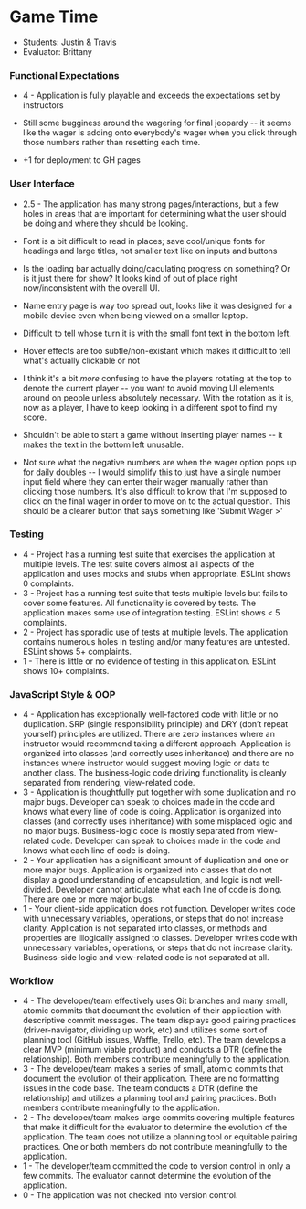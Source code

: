 # Game Time
* Students: Justin & Travis
* Evaluator: Brittany


### Functional Expectations

* 4 - Application is fully playable and exceeds the expectations set by instructors

* Still some bugginess around the wagering for final jeopardy -- it seems like the wager is adding onto everybody's wager when you click through those numbers rather than resetting each time. 
* +1 for deployment to GH pages

### User Interface

* 2.5 - The application has many strong pages/interactions, but a few holes in areas that are important for determining what the user should be doing and where they should be looking.


* Font is a bit difficult to read in places; save cool/unique fonts for headings and large titles, not smaller text like on inputs and buttons
* Is the loading bar actually doing/caculating progress on something? Or is it just there for show? It looks kind of out of place right now/inconsistent with the overall UI.
* Name entry page is way too spread out, looks like it was designed for a mobile device even when being viewed on a smaller laptop. 
* Difficult to tell whose turn it is with the small font text in the bottom left.
* Hover effects are too subtle/non-existant which makes it difficult to tell what's actually clickable or not
* I think it's a bit *more* confusing to have the players rotating at the top to denote the current player -- you want to avoid moving UI elements around on people unless absolutely necessary. With the rotation as it is, now as a player, I have to keep looking in a different spot to find my score.
* Shouldn't be able to start a game without inserting player names -- it makes the text in the bottom left unusable.
* Not sure what the negative numbers are when the wager option pops up for daily doubles -- I would simplify this to just have a single number input field where they can enter their wager manually rather than clicking those numbers. It's also difficult to know that I'm supposed to click on the final wager in order to move on to the actual question. This should be a clearer button that says something like 'Submit Wager >'


### Testing

* 4 - Project has a running test suite that exercises the application at multiple levels. The test suite covers almost all aspects of the application and uses mocks and stubs when appropriate. ESLint shows 0 complaints.
* 3 - Project has a running test suite that tests multiple levels but fails to cover some features. All functionality is covered by tests. The application makes some use of integration testing. ESLint shows < 5 complaints.
* 2 - Project has sporadic use of tests at multiple levels. The application contains numerous holes in testing and/or many features are untested. ESLint shows 5+ complaints.
* 1 - There is little or no evidence of testing in this application. ESLint shows 10+ complaints.

### JavaScript Style & OOP

* 4 - Application has exceptionally well-factored code with little or no duplication. SRP (single responsibility principle) and DRY (don’t repeat yourself) principles are utilized. There are zero instances where an instructor would recommend taking a different approach. Application is organized into classes (and correctly uses inheritance) and there are no instances where instructor would suggest moving logic or data to another class. The business-logic code driving functionality is cleanly separated from rendering, view-related code.
* 3 - Application is thoughtfully put together with some duplication and no major bugs. Developer can speak to choices made in the code and knows what every line of code is doing. Application is organized into classes (and correctly uses inheritance) with some misplaced logic and no major bugs. Business-logic code is mostly separated from view-related code. Developer can speak to choices made in the code and knows what each line of code is doing.
* 2 - Your application has a significant amount of duplication and one or more major bugs. Application is organized into classes that do not display a good understanding of encapsulation, and logic is not well-divided. Developer cannot articulate what each line of code is doing. There are one or more major bugs.
* 1 - Your client-side application does not function. Developer writes code with unnecessary variables, operations, or steps that do not increase clarity. Application is not separated into classes, or methods and properties are illogically assigned to classes. Developer writes code with unnecessary variables, operations, or steps that do not increase clarity. Business-side logic and view-related code is not separated at all.


### Workflow

* 4 - The developer/team effectively uses Git branches and many small, atomic commits that document the evolution of their application with descriptive commit messages. The team displays good pairing practices (driver-navigator, dividing up work, etc) and utilizes some sort of planning tool (GitHub issues, Waffle, Trello, etc). The team develops a clear MVP (minimum viable product) and conducts a DTR (define the relationship). Both members contribute meaningfully to the application.
* 3 - The developer/team makes a series of small, atomic commits that document the evolution of their application. There are no formatting issues in the code base. The team conducts a DTR (define the relationship) and utilizes a planning tool and pairing practices. Both members contribute meaningfully to the application.
* 2 - The developer/team makes large commits covering multiple features that make it difficult for the evaluator to determine the evolution of the application. The team does not utilize a planning tool or equitable pairing practices. One or both members do not contribute meaningfully to the application.
* 1 - The developer/team committed the code to version control in only a few commits. The evaluator cannot determine the evolution of the application.
* 0 - The application was not checked into version control.
